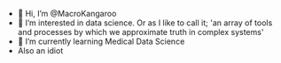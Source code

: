 - 👋 Hi, I’m @MacroKangaroo
- 👀 I’m interested in data science. Or as I like to call it; 'an array of tools and processes by which we approximate truth in complex systems'
- 🌱 I’m currently learning Medical Data Science
- Also an idiot


<!---
MacroKangaroo/MacroKangaroo is a ✨ special ✨ repository because its `README.md` (this file) appears on your GitHub profile.
You can click the Preview link to take a look at your changes.
--->
